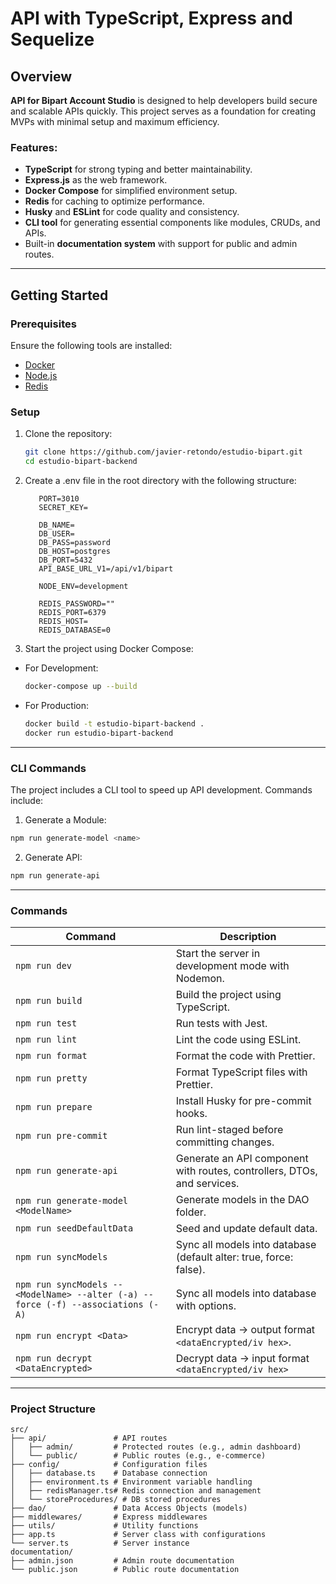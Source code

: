 # API with TypeScript, Express and Sequelize

## Overview

**API for Bipart Account Studio** is designed to help developers build secure and scalable APIs quickly. This project serves as a foundation for creating MVPs with minimal setup and maximum efficiency.

### Features:

- **TypeScript** for strong typing and better maintainability.
- **Express.js** as the web framework.
- **Docker Compose** for simplified environment setup.
- **Redis** for caching to optimize performance.
- **Husky** and **ESLint** for code quality and consistency.
- **CLI tool** for generating essential components like modules, CRUDs, and APIs.
- Built-in **documentation system** with support for public and admin routes.

---

## Getting Started

### Prerequisites

Ensure the following tools are installed:

- [Docker](https://www.docker.com/)
- [Node.js](https://nodejs.org/)
- [Redis](https://redis.io/)

### Setup

1. Clone the repository:

   ```bash
   git clone https://github.com/javier-retondo/estudio-bipart.git
   cd estudio-bipart-backend
   ```

2. Create a .env file in the root directory with the following structure:

   ```env
      PORT=3010
      SECRET_KEY=

      DB_NAME=
      DB_USER=
      DB_PASS=password
      DB_HOST=postgres
      DB_PORT=5432
      API_BASE_URL_V1=/api/v1/bipart

      NODE_ENV=development

      REDIS_PASSWORD=""
      REDIS_PORT=6379
      REDIS_HOST=
      REDIS_DATABASE=0
   ```

3. Start the project using Docker Compose:

- For Development:
   ```bash
   docker-compose up --build
   ```

* For Production:
   ```bash
   docker build -t estudio-bipart-backend .
   docker run estudio-bipart-backend
   ```

---

### CLI Commands

The project includes a CLI tool to speed up API development. Commands include:

1. Generate a Module:

```bash
npm run generate-model <name>
```

2. Generate API:

```bash
npm run generate-api
```

---

### Commands

| Command                                                                           | Description                                                             |
| --------------------------------------------------------------------------------- | ----------------------------------------------------------------------- |
| `npm run dev`                                                                     | Start the server in development mode with Nodemon.                      |
| `npm run build`                                                                   | Build the project using TypeScript.                                     |
| `npm run test`                                                                    | Run tests with Jest.                                                    |
| `npm run lint`                                                                    | Lint the code using ESLint.                                             |
| `npm run format`                                                                  | Format the code with Prettier.                                          |
| `npm run pretty`                                                                  | Format TypeScript files with Prettier.                                  |
| `npm run prepare`                                                                 | Install Husky for pre-commit hooks.                                     |
| `npm run pre-commit`                                                              | Run lint-staged before committing changes.                              |
| `npm run generate-api`                                                            | Generate an API component with routes, controllers, DTOs, and services. |
| `npm run generate-model <ModelName>`                                              | Generate models in the DAO folder.                                      |
| `npm run seedDefaultData`                                                         | Seed and update default data.                                           |
| `npm run syncModels`                                                              | Sync all models into database (default alter: true, force: false).      |
| `npm run syncModels -- <ModelName> --alter (-a) --force (-f) --associations (-A)` | Sync all models into database with options.                             |
| `npm run encrypt <Data>`                                                          | Encrypt data -> output format `<dataEncrypted/iv hex>`.                 |
| `npm run decrypt <DataEncrypted>`                                                 | Decrypt data -> input format `<dataEncrypted/iv hex>`                   |

---

### Project Structure

```plaintext
src/
├── api/               # API routes
│   ├── admin/         # Protected routes (e.g., admin dashboard)
│   └── public/        # Public routes (e.g., e-commerce)
├── config/            # Configuration files
│   ├── database.ts    # Database connection
│   ├── environment.ts # Environment variable handling
│   ├── redisManager.ts# Redis connection and management
│   └── storeProcedures/ # DB stored procedures
├── dao/               # Data Access Objects (models)
├── middlewares/       # Express middlewares
├── utils/             # Utility functions
├── app.ts             # Server class with configurations
└── server.ts          # Server instance
documentation/
├── admin.json         # Admin route documentation
└── public.json        # Public route documentation

```
